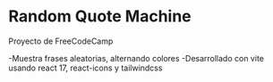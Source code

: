 # Random Quote Machine

Proyecto de FreeCodeCamp

-Muestra frases aleatorias, alternando colores
-Desarrollado con vite usando react 17, react-icons y tailwindcss